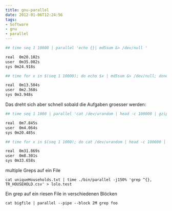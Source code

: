 ```yaml
---
title: gnu-parallel
date: 2012-01-06T12:24:56
tags:
- Software
- gnu
- parallel
---
```


``` bash
## time seq 1 10000 | parallel 'echo {}| md5sum &> /dev/null '

real  0m20.102s
user  0m35.082s
sys 0m24.918s

## time for x in $(seq 1 10000); do echo $x | md5sum &> /dev/null; done

real  0m13.504s
user  0m2.368s
sys 0m3.948s
```

Das dreht sich aber schnell sobald die Aufgaben groesser werden:

``` bash
## time seq 1 1000 | parallel 'cat /dev/urandom | head -c 100000 | gzip &> /dev/null'

real  0m7.845s
user  0m4.064s
sys 0m20.485s

## time for x in $(seq 1 1000); do cat /dev/urandom | head -c 100000 | gzip &> /dev/null; done

real  0m31.869s
user  0m8.301s
sys 0m33.658s
```

multiple Greps auf ein File

    cat uniqueHouseholds.txt | time ./bin/parallel -j150% 'grep ^{}, TR_HOUSEHOLD.csv' > lolo.test

Ein grep auf ein riesen File in verschiedenen Blöcken

    cat bigfile | parallel --pipe --block 2M grep foo
